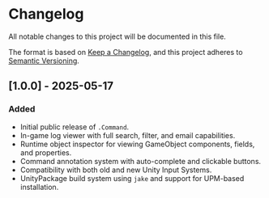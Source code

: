 # Changelog

All notable changes to this project will be documented in this file.

The format is based on [Keep a Changelog](https://keepachangelog.com/en/1.0.0/),
and this project adheres to [Semantic Versioning](https://semver.org/spec/v2.0.0.html).

## [1.0.0] - 2025-05-17
### Added
- Initial public release of `.Command`.
- In-game log viewer with full search, filter, and email capabilities.
- Runtime object inspector for viewing GameObject components, fields, and properties.
- Command annotation system with auto-complete and clickable buttons.
- Compatibility with both old and new Unity Input Systems.
- UnityPackage build system using `jake` and support for UPM-based installation.
